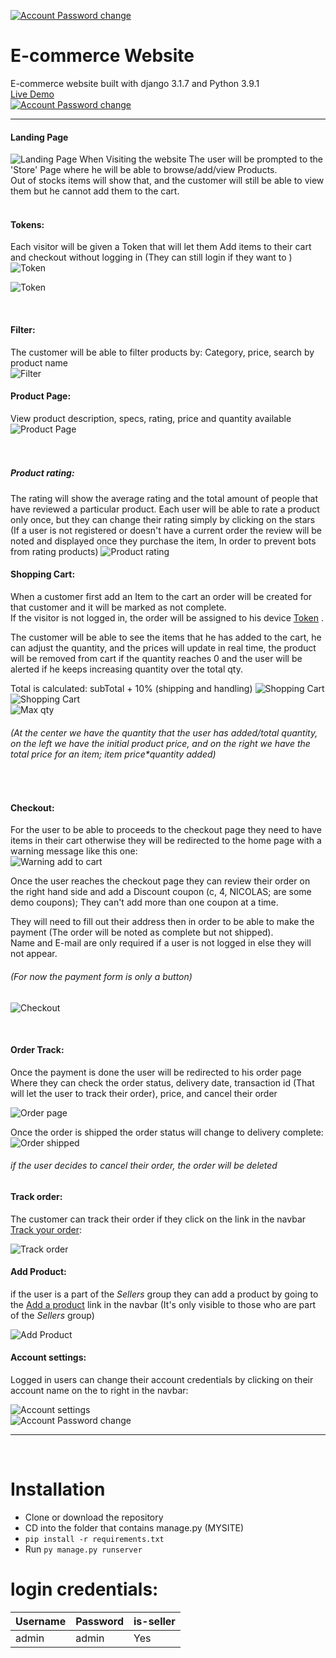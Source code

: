 [![Account Password change](https://img.shields.io/twitter/follow/NicolasNasr )](https://twitter.com/NicolasNasr)   

# E-commerce Website

E-commerce website built with django 3.1.7 and Python 3.9.1  
[Live Demo](https://nicolas-e-commerce.herokuapp.com)  
[![Account Password change](https://img.shields.io/website?url=https%3A%2F%2Fnicolas-e-commerce.herokuapp.com%2Fstore%2F )](https://nicolas-e-commerce.herokuapp.com/store/)   

<hr>

#### Landing Page
![Landing Page](https://i.imgur.com/vSYxRHI.png "Landing Page")
When Visiting the website The user will be prompted to the 'Store' Page where he will be able to browse/add/view Products.  
Out of stocks items will show that, and the customer will still be able to view them but he cannot add them to the cart.
<br><br>

#### Tokens:
Each visitor will be given a Token that will let them Add items to their cart and checkout without logging in (They can still login if they want to )  
![Token](https://i.imgur.com/UQPSuVK.png "Token")

![Token](https://i.imgur.com/scK7W2m.png "Token")  

<br>

#### Filter:
The customer will be able to filter products by: Category, price, search by product name  
![Filter](https://i.imgur.com/lH87LZ7.png "Filter")  

#### Product Page:  
View product description, specs, rating, price and quantity available 
![Product Page](https://i.imgur.com/NjpF1UE.png "Product Page")  
  <br><br>

##### Product rating:
The rating will show the average rating and the total amount of people that have reviewed a particular product. Each user will be able to rate a product only once, but they can change their rating simply by clicking on the stars (If a user is not registered or doesn't have a current order the review will be noted and displayed once they purchase the item, In order to prevent bots from rating products)
![Product rating](https://i.imgur.com/r0jF57U.png "Product rating")  

#### Shopping Cart:
When a customer first add an Item to the cart an order will be created for that customer and it will be marked as not complete.  
If the visitor is not logged in, the order will be assigned to his device [Token](./README.md#Tokens) .  

The customer will be able to see the items that he has added to the cart, he can adjust the quantity, and the prices will update in real time, the product will be removed from cart if the quantity reaches 0 and the user will be alerted if he keeps increasing quantity over the total qty.  

Total is calculated: subTotal + 10% (shipping and handling)
![Shopping Cart](https://i.imgur.com/Kk2d3rZ.png "Shopping Cart")  
![Shopping Cart](https://i.imgur.com/pfRxIzY.png "Shopping Cart")  
![Max qty](https://i.imgur.com/UWOn6JO.png "Max qty")  
###### (At the center we have the quantity that the user has added/total quantity, on the left we have the initial product price, and on the right we have the total price for an item; item price*quantity added)  

<br>

#### Checkout:  
For the user to be able to proceeds to the checkout page they need to have items in their cart otherwise they will be redirected to the home page with a warning message like this one:   
![Warning add to cart](https://i.imgur.com/fS4v9In.png "Warning add to cart")  

Once the user reaches the checkout page they can review their order on the right hand side and add a Discount coupon (c, 4, NICOLAS; are some demo coupons); They can't add more than one coupon at a time.

They will need to fill out their address then in order to be able to make the payment (The order will be noted as complete but not shipped).  
Name and E-mail are only required if a user is not logged in else they will not appear.
###### (For now the payment form is only a button)
![Checkout](https://i.imgur.com/bEPV5KD.png "Checkout")  

<br>

#### Order Track:
Once the payment is done the user will be redirected to his order page Where they can check the order status, delivery date, transaction id (That will let the user to track their order), price, and cancel their order 

![Order page](https://i.imgur.com/FYrDwTq.png "Order page")  

Once the order is shipped the order status will change to delivery complete: 
![Order shipped](https://i.imgur.com/CLeyVyQ.png "Order shipped")  
###### if the user decides to cancel their order, the order will be deleted 

#### Track order:
The customer can track their order if they click on the link in the navbar [Track your order](./README.md#Track-order):

![Track order](https://i.imgur.com/HGqQtHA.png "Track order")  

#### Add Product:
if the user is a part of the *Sellers* group they can add a product by going to the [Add a product](./README.md#Add-Product) link in the navbar (It's only visible to those who are part of the *Sellers* group)

![Add Product](https://i.imgur.com/suPnwJ9.png "Add Product")  

#### Account settings:
Logged in users can change their account credentials by clicking on their account name on the to right in the navbar:

![Account settings](https://i.imgur.com/rcxl0lV.png "Account settings")  
![Account Password change](https://i.imgur.com/TdDMHyI.png "Account Password change")  
___

<br>

# Installation
<ul>
<li>Clone or download the repository</li>
<li>CD into the folder that contains manage.py (MYSITE)</li>
<li><code>pip install -r requirements.txt</code></li>
<li>Run <code>py manage.py runserver</code></li>
</ul>

# login credentials:
Username | Password | is-seller 
------------ | ------------- |---------
admin | admin | Yes

<br>
